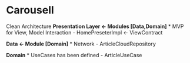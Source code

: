 # Carousell #


Clean Architecture
  **Presentation Layer <- Modules [Data,Domain]**
       * MVP for View, Model Interaction
         - HomePreseterImpl <- ViewContract

  **Data  <-  Module [Domain]**
       * Network
         - ArticleCloudRepository

  **Domain**
       * UseCases has been defined
         - ArticleUseCase